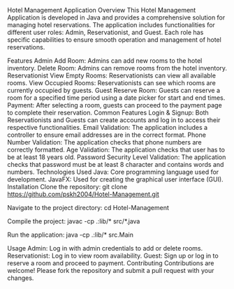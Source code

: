 Hotel Management Application
Overview
This Hotel Management Application is developed in Java and provides a comprehensive solution for managing hotel reservations. The application includes functionalities for different user roles: Admin, Reservationist, and Guest. Each role has specific capabilities to ensure smooth operation and management of hotel reservations.

Features
Admin
Add Room: Admins can add new rooms to the hotel inventory.
Delete Room: Admins can remove rooms from the hotel inventory.
Reservationist
View Empty Rooms: Reservationists can view all available rooms.
View Occupied Rooms: Reservationists can see which rooms are currently occupied by guests.
Guest
Reserve Room: Guests can reserve a room for a specified time period using a date picker for start and end times.
Payment: After selecting a room, guests can proceed to the payment page to complete their reservation.
Common Features
Login & Signup: Both Reservationists and Guests can create accounts and log in to access their respective functionalities.
Email Validation: The application includes a controller to ensure email addresses are in the correct format.
Phone Number Validation: The application checks that phone numbers are correctly formatted.
Age Validation: The application checks that user has to be at least 18 years old.
Password Security Level Validation: The application checks that password must be at least 8 character and contains words and numbers.
Technologies Used
Java: Core programming language used for development.
JavaFX: Used for creating the graphical user interface (GUI).
Installation
Clone the repository:
git clone https://github.com/pskh2004/Hotel-Management.git

Navigate to the project directory:
cd Hotel-Management

Compile the project:
javac -cp .:lib/* src/*.java

Run the application:
java -cp .:lib/* src.Main

Usage
Admin: Log in with admin credentials to add or delete rooms.
Reservationist: Log in to view room availability.
Guest: Sign up or log in to reserve a room and proceed to payment.
Contributing
Contributions are welcome! Please fork the repository and submit a pull request with your changes.


